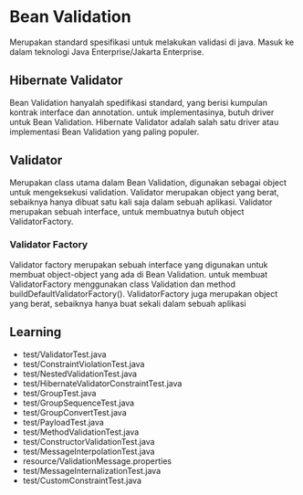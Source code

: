 # Bean Validation
Merupakan standard spesifikasi untuk melakukan validasi di java.
Masuk ke dalam teknologi Java Enterprise/Jakarta Enterprise.

## Hibernate Validator
Bean Validation hanyalah spedifikasi standard, yang berisi kumpulan kontrak interface dan annotation.
untuk implementasinya, butuh driver untuk Bean Validation.
Hibernate Validator adalah salah satu driver atau implementasi Bean Validation yang paling populer.

## Validator
Merupakan class utama dalam Bean Validation, digunakan sebagai object untuk mengeksekusi validation.
Validator merupakan object yang berat, sebaiknya hanya dibuat satu kali saja dalam sebuah aplikasi.
Validator merupakan sebuah interface, untuk membuatnya butuh object ValidatorFactory.

### Validator Factory
Validator factory merupakan sebuah interface yang digunakan untuk membuat object-object yang ada di Bean Validation.
untuk membuat ValidatorFactory menggunakan class Validation dan method buildDefaultValidatorFactory().
ValidatorFactory juga merupakan object yang berat, sebaiknya hanya buat sekali dalam sebuah aplikasi

## Learning
- test/ValidatorTest.java
- test/ConstraintViolationTest.java
- test/NestedValidationTest.java
- test/HibernateValidatorConstraintTest.java
- test/GroupTest.java
- test/GroupSequenceTest.java
- test/GroupConvertTest.java
- test/PayloadTest.java
- test/MethodValidationTest.java
- test/ConstructorValidationTest.java
- test/MessageInterpolationTest.java
- resource/ValidationMessage.properties
- test/MessageInternalizationTest.java
- test/CustomConstraintTest.java